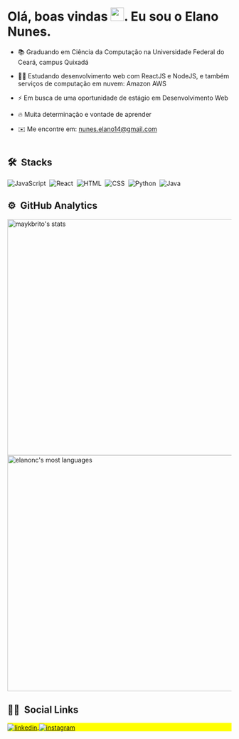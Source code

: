 
<h1 align="left">Olá, boas vindas <img src="https://raw.githubusercontent.com/kaueMarques/kaueMarques/master/hi.gif" width="30px">. Eu sou o Elano Nunes. </h1>


- 📚 Graduando em Ciência da Computação na Universidade Federal do Ceará, campus Quixadá

- 👨‍💻 Estudando desenvolvimento web com ReactJS e NodeJS, e também serviços de computação em nuvem: Amazon AWS 

- ⚡ Em busca de uma oportunidade de estágio em Desenvolvimento Web

- 🔥 Muita determinação e vontade de aprender

- ✉️  Me encontre em: nunes.elano14@gmail.com 
<br><br>

## 🛠 &nbsp;Stacks

![JavaScript](https://img.shields.io/badge/-JavaScript-05122A?style=flat&logo=javascript)&nbsp;
![React](https://img.shields.io/badge/-React-05122A?style=flat&logo=react)&nbsp;
![HTML](https://img.shields.io/badge/-HTML-05122A?style=flat&logo=HTML5)&nbsp;
![CSS](https://img.shields.io/badge/-CSS-05122A?style=flat&logo=CSS3&logoColor=1572B6)&nbsp;
![Python](https://img.shields.io/badge/-Python-05122A?style=flat&logo=python)&nbsp;
![Java](https://img.shields.io/badge/-Java-05122A?style=flat&logo=java)&nbsp;

## ⚙️ &nbsp;GitHub Analytics

<p align="left">
<img width="530em" src="https://github-readme-stats.vercel.app/api?username=elanonc&show_icons=true&theme=vision-friendly-dark" alt="maykbrito's stats"/>
<img width="530em" src="https://github-readme-stats.vercel.app/api/top-langs/?username=elanonc&layout=compact&theme=vision-friendly-dark" alt="elanonc's most languages"/>
</p>

## :mage_man: &nbsp;Social Links

<p align="left" style="background:yellow">
</a>
<a href="[https://www.linkedin.com/in/elanonc]" target="_blank">
  <img align="center" src="https://img.shields.io/badge/-elanonc-05122A?style=flat&logo=linkedin" alt="linkedin"/>
</a>
<a href="[https://instagram.com//o.eleno]" target="_blank">
 <img align="center" src="https://img.shields.io/badge/-elanonc-05122A?style=flat&logo=instagram" alt="instagram"/>
</a>

</p>


